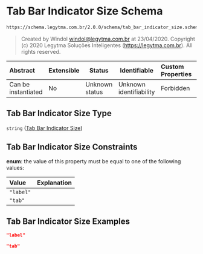 # Tab Bar Indicator Size Schema

```txt
https://schema.legytma.com.br/2.0.0/schema/tab_bar_indicator_size.schema.json
```




> Created by Windol [windol@legytma.com.br](mailto:windol@legytma.com.br) at 23/04/2020.
> Copyright (c) 2020 Legytma Soluções Inteligentes (<https://legytma.com.br>). All rights reserved.
>

| Abstract            | Extensible | Status         | Identifiable            | Custom Properties | Additional Properties | Access Restrictions | Defined In                                                                                                |
| :------------------ | ---------- | -------------- | ----------------------- | :---------------- | --------------------- | ------------------- | --------------------------------------------------------------------------------------------------------- |
| Can be instantiated | No         | Unknown status | Unknown identifiability | Forbidden         | Allowed               | none                | [tab_bar_indicator_size.schema.json](../schema/tab_bar_indicator_size.schema.json) |

## Tab Bar Indicator Size Type

`string` ([Tab Bar Indicator Size](tab_bar_indicator_size.md))

## Tab Bar Indicator Size Constraints

**enum**: the value of this property must be equal to one of the following values:

| Value     | Explanation |
| :-------- | ----------- |
| `"label"` |             |
| `"tab"`   |             |

## Tab Bar Indicator Size Examples

```json
"label"
```

```json
"tab"
```

